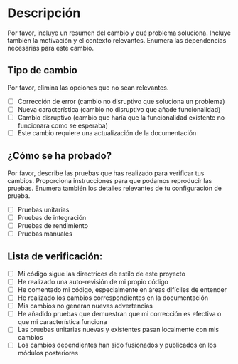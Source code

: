 # Descripción

Por favor, incluye un resumen del cambio y qué problema soluciona. Incluye también la motivación y el contexto relevantes. Enumera las dependencias necesarias para este cambio.

## Tipo de cambio

Por favor, elimina las opciones que no sean relevantes.

- [ ] Corrección de error (cambio no disruptivo que soluciona un problema)
- [ ] Nueva característica (cambio no disruptivo que añade funcionalidad)
- [ ] Cambio disruptivo (cambio que haría que la funcionalidad existente no funcionara como se esperaba)
- [ ] Este cambio requiere una actualización de la documentación

## ¿Cómo se ha probado?

Por favor, describe las pruebas que has realizado para verificar tus cambios. Proporciona instrucciones para que podamos reproducir las pruebas. Enumera también los detalles relevantes de tu configuración de prueba.

- [ ] Pruebas unitarias
- [ ] Pruebas de integración
- [ ] Pruebas de rendimiento
- [ ] Pruebas manuales

## Lista de verificación:

- [ ] Mi código sigue las directrices de estilo de este proyecto
- [ ] He realizado una auto-revisión de mi propio código
- [ ] He comentado mi código, especialmente en áreas difíciles de entender
- [ ] He realizado los cambios correspondientes en la documentación
- [ ] Mis cambios no generan nuevas advertencias
- [ ] He añadido pruebas que demuestran que mi corrección es efectiva o que mi característica funciona
- [ ] Las pruebas unitarias nuevas y existentes pasan localmente con mis cambios
- [ ] Los cambios dependientes han sido fusionados y publicados en los módulos posteriores
